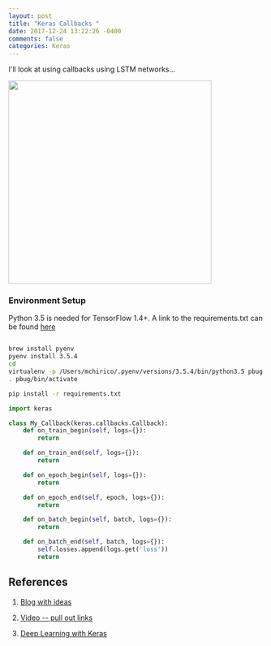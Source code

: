 ```yaml
---
layout: post
title: "Keras Callbacks "
date: 2017-12-24 13:22:26 -0400
comments: false
categories: Keras
---
```


I'll look at using callbacks using LSTM networks...

<a href="https://mchirico.github.io/keras/2017/12/24/keras_call_backs.html">
<img src="https://storage.googleapis.com/montco-stats/Peephole_Long_Short-Term_Memory.svg" width="400"></a>

### Environment Setup

Python 3.5 is needed for TensorFlow 1.4+. A link to the
requirements.txt can be found <a href="https://raw.githubusercontent.com/mchirico/mchirico.github.io/master/p/requirements.txt">here</a>

```bash

brew install pyenv
pyenv install 3.5.4
cd
virtualenv -p /Users/mchirico/.pyenv/versions/3.5.4/bin/python3.5 pbug
. pbug/bin/activate

pip install -r requirements.txt


```

```python
import keras

class My_Callback(keras.callbacks.Callback):
    def on_train_begin(self, logs={}):
        return

    def on_train_end(self, logs={}):
        return

    def on_epoch_begin(self, logs={}):
        return

    def on_epoch_end(self, epoch, logs={}):
        return

    def on_batch_begin(self, batch, logs={}):
        return

    def on_batch_end(self, batch, logs={}):
        self.losses.append(logs.get('loss'))
        return

```

## References

1. [Blog with ideas](https://keunwoochoi.wordpress.com/2016/07/16/keras-callbacks/)

2. [Video -- pull out links](https://youtu.be/-lx2shfA-5s?t=406)

3. [Deep Learning with Keras](https://github.com/PacktPublishing/Deep-Learning-with-Keras)

<script>(function(d, s, id) {
  var js, fjs = d.getElementsByTagName(s)[0];
  if (d.getElementById(id)) return;
  js = d.createElement(s); js.id = id;
  js.src = "//connect.facebook.net/en_US/sdk.js#xfbml=1&version=v2.8&appId=671657696349259";
  fjs.parentNode.insertBefore(js, fjs);
}(document, 'script', 'facebook-jssdk'));</script>

<!--  Enter text below, if you want -->
